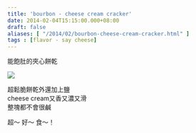 ```yaml
---
title: 'bourbon - cheese cream cracker'
date: 2014-02-04T15:15:00.000+08:00
draft: false
aliases: [ "/2014/02/bourbon-cheese-cream-cracker.html" ]
tags : [flavor - say cheese]
---
```


能飽肚的夾心餅乾  

[![](https://3.bp.blogspot.com/-djAs7Nd_uqE/XC4LJNsZpfI/AAAAAAAAD3k/v8vliVpUHykKvLWkKcKyYIrmmYOS3BvrQCLcBGAs/s640/72.jpg)](https://3.bp.blogspot.com/-djAs7Nd_uqE/XC4LJNsZpfI/AAAAAAAAD3k/v8vliVpUHykKvLWkKcKyYIrmmYOS3BvrQCLcBGAs/s1600/72.jpg)

超鬆脆餅乾外還加上鹽  
cheese cream又香又濃又滑  
整塊都不會很鹹  
  
超～ 好～ 食～！